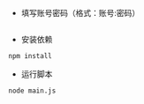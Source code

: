- 填写账号密码（格式：账号:密码）
```vim account.txt
```
- 安装依赖
```bash
npm install
```
- 运行脚本
```bash
node main.js
```
